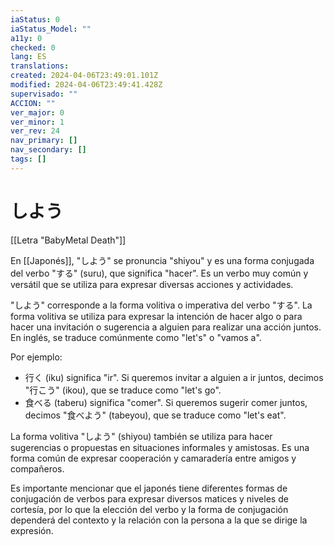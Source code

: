 ```yaml
---
iaStatus: 0
iaStatus_Model: ""
a11y: 0
checked: 0
lang: ES
translations: 
created: 2024-04-06T23:49:01.101Z
modified: 2024-04-06T23:49:41.428Z
supervisado: ""
ACCION: ""
ver_major: 0
ver_minor: 1
ver_rev: 24
nav_primary: []
nav_secondary: []
tags: []
---
```

# しよう

[[Letra "BabyMetal Death"]]

En [[Japonés]], "しよう" se pronuncia "shiyou" y es una forma conjugada del verbo "する" (suru), que significa "hacer". Es un verbo muy común y versátil que se utiliza para expresar diversas acciones y actividades.

"しよう" corresponde a la forma volitiva o imperativa del verbo "する". La forma volitiva se utiliza para expresar la intención de hacer algo o para hacer una invitación o sugerencia a alguien para realizar una acción juntos. En inglés, se traduce comúnmente como "let's" o "vamos a".

Por ejemplo:

- 行く (iku) significa "ir". Si queremos invitar a alguien a ir juntos, decimos "行こう" (ikou), que se traduce como "let's go".
- 食べる (taberu) significa "comer". Si queremos sugerir comer juntos, decimos "食べよう" (tabeyou), que se traduce como "let's eat".

La forma volitiva "しよう" (shiyou) también se utiliza para hacer sugerencias o propuestas en situaciones informales y amistosas. Es una forma común de expresar cooperación y camaradería entre amigos y compañeros.

Es importante mencionar que el japonés tiene diferentes formas de conjugación de verbos para expresar diversos matices y niveles de cortesía, por lo que la elección del verbo y la forma de conjugación dependerá del contexto y la relación con la persona a la que se dirige la expresión.